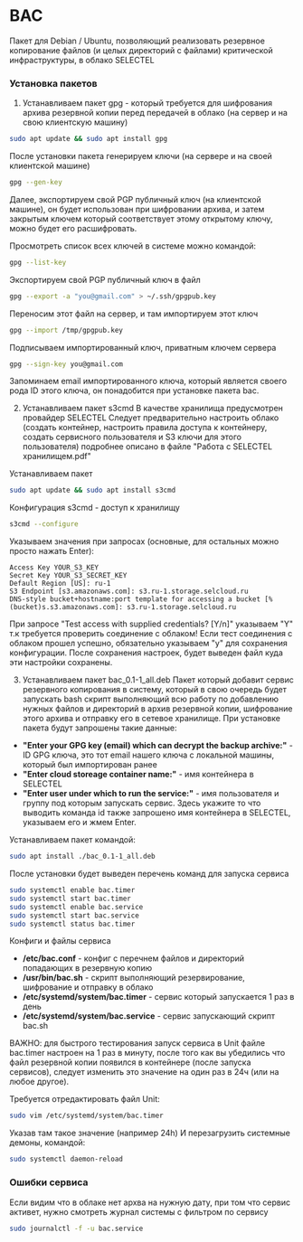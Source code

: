 # BAC
Пакет для Debian / Ubuntu, позволяющий реализовать резервное копирование файлов (и целых директорий с файлами) критической инфраструктуры, в облако SELECTEL

### Установка пакетов

1) Устанавливаем пакет gpg - который требуется для шифрования архива резервной копии перед передачей в облако (на сервер и на свою клиентскую машину)
```bash
sudo apt update && sudo apt install gpg
```

После установки пакета генерируем ключи (на сервере и на своей клиентской машине)
```bash
gpg --gen-key
```

Далее, экспортируем свой PGP публичный ключ (на клиентской машине), он будет использован при шифровании архива, и затем закрытым ключем который соответствует этому открытому ключу, можно будет его расшифровать.

Просмотреть список всех ключей в системе можно командой:
```bash
gpg --list-key
```

Экспортируем свой PGP публичный ключ в файл
```bash
gpg --export -a "you@gmail.com" > ~/.ssh/gpgpub.key
```

Переносим этот файл на сервер, и там импортируем этот ключ
```bash
gpg --import /tmp/gpgpub.key
```

Подписываем импортированный ключ, приватным ключем сервера
```bash
gpg --sign-key you@gmail.com
```

Запоминаем email импортированного ключа, который является своего рода ID этого ключа, он понадобится при установке пакета bac.


2) Устанавливаем пакет s3cmd
В качестве хранилища предусмотрен провайдер SELECTEL
Следует предварительно настроить облако (создать контейнер, настроить правила доступа к контейнеру, создать сервисного пользователя и S3 ключи для этого пользователя) подробнее описано в файле "Работа с SELECTEL хранилищем.pdf"

Устанавливаем пакет
```bash
sudo apt update && sudo apt install s3cmd
```
Конфигурация s3cmd - доступ к хранилищу
```bash
s3cmd --configure
```

Указываем значения при запросах (основные, для остальных можно просто нажать Enter):
```config
Access Key YOUR_S3_KEY
Secret Key YOUR_S3_SECRET_KEY
Default Region [US]: ru-1
S3 Endpoint [s3.amazonaws.com]: s3.ru-1.storage.selcloud.ru
DNS-style bucket+hostname:port template for accessing a bucket [%(bucket)s.s3.amazonaws.com]: s3.ru-1.storage.selcloud.ru
```
При запросе "Test access with supplied credentials? [Y/n]" указываем "Y" т.к требуется проверить соединение с облаком!
Если тест соединения с облаком прошел успешно, обязательно указываем "y" для сохранения конфигурации.
После сохранения настроек, будет выведен файл куда эти настройки сохранены.

3) Устанавливаем пакет bac_0.1-1_all.deb
Пакет который добавит сервис резервного копирования в систему, который в свою очередь будет запускать bash скрипт выполняющий всю работу по добавлению нужных файлов и директорий в архив резервной копии, шифрование этого архива и отправку его в сетевое хранилище. При установке пакета будут запрошены такие данные: 
- **"Enter your GPG key (email) which can decrypt the backup archive:"** - ID GPG ключа, это тот email нашего ключа с локальной машины, который был импортирован ранее 
- **"Enter cloud storeage container name:"** - имя контейнера в SELECTEL
- **"Enter user under which to run the service:"** - имя пользователя и группу под которым запускать сервис. Здесь укажите то что выводить команда id
также запрошено имя контейнера в SELECTEL, указываем его и жмем Enter.

Устанавливаем пакет командой:
```bash
sudo apt install ./bac_0.1-1_all.deb
```

После установки будет выведен перечень команд для запуска сервиса
```bash
sudo systemctl enable bac.timer
sudo systemctl start bac.timer
sudo systemctl enable bac.service
sudo systemctl start bac.service
sudo systemctl status bac.timer
```

Конфиги и файлы сервиса
- **/etc/bac.conf** - конфиг с перечнем файлов и директорий попадающих в резервную копию
- **/usr/bin/bac.sh** - скрипт выполняющий резервирование, шифрование и отправку в облако
-  **/etc/systemd/system/bac.timer** - сервис который запускается 1 раз в день
- **/etc/systemd/system/bac.service** - сервис запускающий скрипт bac.sh

ВАЖНО: для быстрого тестирования запуск сервиса в Unit файле bac.timer настроен на 1 раз в минуту, после того как вы убедились что файл резервной копии появился в контейнере (после запуска сервисов), следует изменить это значение на один раз в 24ч (или на любое другое). 

Требуется отредактировать файл Unit: 
```bash
sudo vim /etc/systemd/system/bac.timer
```

Указав там такое значение (например 24h)
И перезагрузить системные демоны, командой:
```bash
sudo systemctl daemon-reload
```

### Ошибки сервиса
Если видим что в облаке нет архва на нужную дату, при том что сервис активет, нужно смотреть журнал системы с фильтром по сервису
```bash
sudo journalctl -f -u bac.service
```